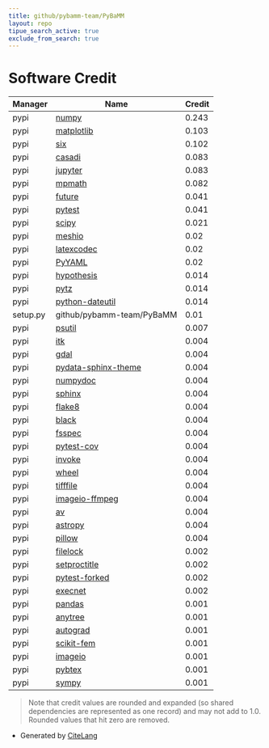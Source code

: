 ```yaml
---
title: github/pybamm-team/PyBaMM
layout: repo
tipue_search_active: true
exclude_from_search: true
---
```

# Software Credit

|Manager|Name|Credit|
|-------|----|------|
|pypi|[numpy](https://www.numpy.org)|0.243|
|pypi|[matplotlib](https://matplotlib.org)|0.103|
|pypi|[six](https://pypi.org/project/six)|0.102|
|pypi|[casadi](http://casadi.org)|0.083|
|pypi|[jupyter](http://jupyter.org)|0.083|
|pypi|[mpmath](https://pypi.org/project/mpmath)|0.082|
|pypi|[future](https://pypi.org/project/future)|0.041|
|pypi|[pytest](https://docs.pytest.org/en/latest/)|0.041|
|pypi|[scipy](https://www.scipy.org)|0.021|
|pypi|[meshio](https://pypi.org/project/meshio)|0.02|
|pypi|[latexcodec](https://pypi.org/project/latexcodec)|0.02|
|pypi|[PyYAML](https://pypi.org/project/PyYAML)|0.02|
|pypi|[hypothesis](https://pypi.org/project/hypothesis)|0.014|
|pypi|[pytz](https://pypi.org/project/pytz)|0.014|
|pypi|[python-dateutil](https://pypi.org/project/python-dateutil)|0.014|
|setup.py|github/pybamm-team/PyBaMM|0.01|
|pypi|[psutil](https://pypi.org/project/psutil)|0.007|
|pypi|[itk](https://pypi.org/project/itk)|0.004|
|pypi|[gdal](https://pypi.org/project/gdal)|0.004|
|pypi|[pydata-sphinx-theme](https://pypi.org/project/pydata-sphinx-theme)|0.004|
|pypi|[numpydoc](https://pypi.org/project/numpydoc)|0.004|
|pypi|[sphinx](https://pypi.org/project/sphinx)|0.004|
|pypi|[flake8](https://pypi.org/project/flake8)|0.004|
|pypi|[black](https://pypi.org/project/black)|0.004|
|pypi|[fsspec](https://pypi.org/project/fsspec)|0.004|
|pypi|[pytest-cov](https://pypi.org/project/pytest-cov)|0.004|
|pypi|[invoke](https://pypi.org/project/invoke)|0.004|
|pypi|[wheel](https://pypi.org/project/wheel)|0.004|
|pypi|[tifffile](https://pypi.org/project/tifffile)|0.004|
|pypi|[imageio-ffmpeg](https://pypi.org/project/imageio-ffmpeg)|0.004|
|pypi|[av](https://pypi.org/project/av)|0.004|
|pypi|[astropy](https://pypi.org/project/astropy)|0.004|
|pypi|[pillow](https://pypi.org/project/pillow)|0.004|
|pypi|[filelock](https://pypi.org/project/filelock)|0.002|
|pypi|[setproctitle](https://pypi.org/project/setproctitle)|0.002|
|pypi|[pytest-forked](https://pypi.org/project/pytest-forked)|0.002|
|pypi|[execnet](https://pypi.org/project/execnet)|0.002|
|pypi|[pandas](https://pandas.pydata.org)|0.001|
|pypi|[anytree](https://github.com/c0fec0de/anytree)|0.001|
|pypi|[autograd](https://github.com/HIPS/autograd)|0.001|
|pypi|[scikit-fem](https://github.com/kinnala/scikit-fem)|0.001|
|pypi|[imageio](https://github.com/imageio/imageio)|0.001|
|pypi|[pybtex](https://pybtex.org/)|0.001|
|pypi|[sympy](https://sympy.org)|0.001|


> Note that credit values are rounded and expanded (so shared dependencies are represented as one record) and may not add to 1.0. Rounded values that hit zero are removed.


- Generated by [CiteLang](https://github.com/vsoch/citelang)

